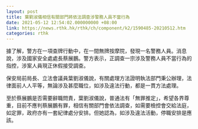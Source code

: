 ```yaml
---
layout: post
title: 葉劉淑儀相信有關部門將依法調查涉警務人員不當行為
date: 2021-05-12 12:54:02.000000000 +08:00
link: https://news.rthk.hk/rthk/ch/component/k2/1590485-20210512.htm
categories: rthk
---
```


據了解，警方在一項查牌行動中，在一間無牌按摩院，發現一名警務人員。消息說，涉及國家安全處處長蔡展鵬。警方表示，正調查一宗涉及警務人員不當行為的指控，涉案人員現正休假接受調查。

保安局前局長、立法會議員葉劉淑儀說，有關處理方法證明執法部門秉公辦理，法律面前人人平等，無論涉及甚麼職位，如涉及違法行動，都是一貫方法處理。

至於蔡展鵬是否需要辭職問責，葉劉淑儀說，普通法有「無罪推定」，希望各界尊重，目前不應判蔡展鵬有罪，相信有關部門會依法調查，如需要檢控會交給法庭，如定罪，政府亦有一套紀律處分安排。但她認為，如涉及違法活動，停職安排是應該。
